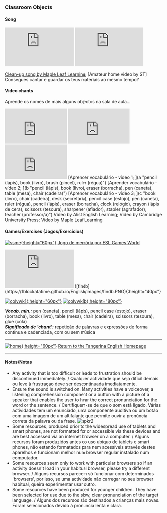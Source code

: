 ### Classroom Objects

#### Song
<iframe width="220" height="124" src="https://www.youtube.com/embed/RmNCryV6G_M" frameborder="0" allow="accelerometer; autoplay; clipboard-write; encrypted-media; gyroscope; picture-in-picture" allowfullscreen></iframe> <iframe width="220" height="124" src="https://www.youtube.com/embed/prvk2pw0HJg" title="YouTube video player" frameborder="0" allow="accelerometer; autoplay; clipboard-write; encrypted-media; gyroscope; picture-in-picture" allowfullscreen></iframe>  

[Clean-up song by Maple Leaf Learning](z "glue (cola), pencil (lápis), crayon (lápis de cera), pencil case (estojo), ruler (régua), book (livro)");  [Amateur home video by ST]  
Consegues cantar e guardar os teus materiais ao mesmo tempo?  

#### Video chants 

Aprende os nomes de mais alguns objectos na sala de aula...
<iframe width="198" height="112" src="https://www.youtube.com/embed/MuoJnFq9JwE" frameborder="0" allow="accelerometer; autoplay; clipboard-write; encrypted-media; gyroscope; picture-in-picture" allowfullscreen> </iframe> <iframe width="198" height="112" src="https://www.youtube.com/embed/1zJpDVJY6ZY" title="YouTube video player" frameborder="0" allow="accelerometer; autoplay; clipboard-write; encrypted-media; gyroscope; picture-in-picture" allowfullscreen></iframe> <iframe width="198" height="112" src="https://www.youtube.com/embed/g7kK989HiRQ" frameborder="0" allow="accelerometer; autoplay; clipboard-write; encrypted-media; gyroscope; picture-in-picture" allowfullscreen></iframe>     
[Aprender vocabulário - vídeo 1; ](a "pencil (lápis), book (livro), brush (pincel), ruler (régua)") [Aprender vocabulário - vídeo 2; ](b "pencil (lápis), book (livro), eraser (borracha), pen (caneta), table (mesa), chair (cadeira)") [Aprender vocabulário - vídeo 3; ](c "book (livro), chair (cadeira), desk (secretária), pencil case (estojo), pen (caneta), ruler (régua), pencil (lápis), eraser (borracha), clock (relógio), crayon (lápis de cera), scissors (tesoura), sharpener (afiador), stapler (agrafador), teacher (professor/a)")  
Video by Alist English Learning; Video by Cambridge University Press; Video by Maple Leaf Learning   

<!---(2). [![weco](/images/weco.PNG){:height="60px"}](https://www.youtube.com/watch?v=fi0Qe-OLUCM) [Watch the video story.](https://www.youtube.com/watch?v=fi0Qe-OLUCM)-->

#### Games/Exercises (Jogos/Exercícios)  

[![ssme](https://1blockatatime.github.io/English/images2/ssme.PNG){:height="60px"}](https://www.eslgamesworld.com/members/games/vocabulary/memoryaudio/school%20items/index.html) [Jogo de memória por ESL Games World](https://www.eslgamesworld.com/members/games/vocabulary/memoryaudio/school%20items/index.html "pen (caneta), pencil (lápis), pencil box (caixa de lápis=estojo), book (livro), eraser (borracha), ruler (régua), sharpener (afiador)")  

<iframe width="220" height="124" src="https://www.youtube.com/embed/4XvIMPpqPKc" title="YouTube video player" frameborder="0" allow="accelerometer; autoplay; clipboard-write; encrypted-media; gyroscope; picture-in-picture" allowfullscreen></iframe> ![findb](https://1blockatatime.github.io/English/images/findb.PNG){:height="40px"}
<!--Listen. Find the object before it appears in colour.-->
  
<!---* [![ssme3](/images/ssme3.PNG)](https://www.eslgamesplus.com/school-supplies-stationery-vocabulary-esl-memory-game-beginners/) [Game 2](https://www.eslgamesplus.com/school-supplies-stationery-vocabulary-esl-memory-game-beginners/ "glue (cola), stapler (agrafador), tape (fita cola), school bag (mochila/saco de escola), crayon (lápis de cera), triangle (triângulo), protractor (), calculator (calculador), paper (folha de papel), scissors (tesoura), notebook (caderno)")
Play three or four times to use all the words.  
Joga três ou quatro vezes para usar todas as palavras.-->

[![colvwk1](/images/colvwk1.PNG){:height="60px"}](https://www.liveworksheets.com/worksheets/en/English_as_a_Second_Language_(ESL)/Classroom_objects/Classroom_objects_(listen_and_join)_ku35271nz) [![colvwk1b](/images/colvwk1b.PNG){:height="80px"}](https://www.liveworksheets.com/worksheets/en/English_as_a_Second_Language_(ESL)/Classroom_objects/Classroom_objects_(listen_and_join)_ku35271nz)   
<!--[Compreensão do oral/'Listening'](https://www.liveworksheets.com/worksheets/en/English_as_a_Second_Language_(ESL)/Classroom_objects/Classroom_objects_(listen_and_join)_ku35271nz)  
*REMEMBER* - There's no rush. It doesn't matter how long it takes to find the pairs or how many times you do each exercise.  
*LEMBRA-TE* - Não há pressa - não tem importância o tempo que demoras a encontrar os pares ou o número de vezes é preciso fazer cada exercício.--> 

***Vocab. min.:*** pen (caneta), pencil (lápis), pencil case (estojo), eraser (borracha), book (livro), table (mesa), chair (cadeira), scissors (tesoura), glue (cola)  
***Significado de 'chant':*** repetição de palavras e expressões de forma contínua e cadenciada, com ou sem música  

***
[![home](https://1blockatatime.github.io/English/images/home.png){:height="60px"}](https://tangerina-pt.github.io/English) [Return to the Tangerina English Homepage](https://tangerina-pt.github.io/English)  

***

#### Notes/Notas
* Any activity that is too difficult or leads to frustration should be discontinued immediately. / Qualquer actividade que seja difícil demais ou leve à frustraçao deve ser descontinuada imediatamente.
* Ensure the sound is switched on. Many activities have a voiceover, a listening comprehension component or a button with a picture of a speaker that enables the user to hear the correct pronunciation for the word or the sentence. / Certifiquem-se de que o som está ligado. Várias actividades tem um enunciado, uma componente auditiva ou um botão com uma imagem de um altifalante que permite ouvir a pronúncia correta da palavra ou da frase. ![spkr2](/images/spkr2.PNG)
* Some resources, produced prior to the widespread use of tablets and smart phones, are not formatted for or accessible via these devices and are best accessed via an internet browser on a computer. / Alguns recursos foram produzidos antes do uso ubíquo de tablets e smart phones, não estando formatados para nem acessíveis através destes aparelhos e funcionam melhor num browser regular instalado num computador.
* Some resources seem only to work with particular browsers so if an activity doesn't load in your habitual browser, please try a different browser. / Alguns recursos parecem só funcionar com determinados 'browsers', por isso, se uma actividade não carregar no seu browser habitual, queira experimentar usar outro.
* Some resources have been produced for younger children. They have been selected for use due to the slow, clear pronunciation of the target language.  / Alguns dos recursos são destinados a crianças mais novas. Foram selecionados devido à pronuncia lenta e clara.
